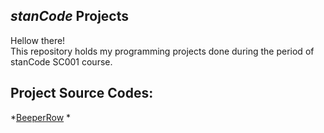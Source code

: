 ## *stanCode* Projects
Hellow there!\
This repository holds my programming projects done during the period of stanCode SC001 course.

## Project Source Codes:
*[BeeperRow](https://github.com/poplittlejay/MyFirstProject/blob/main/stanCode_SC001_Project/BeeperRow.py)
*
